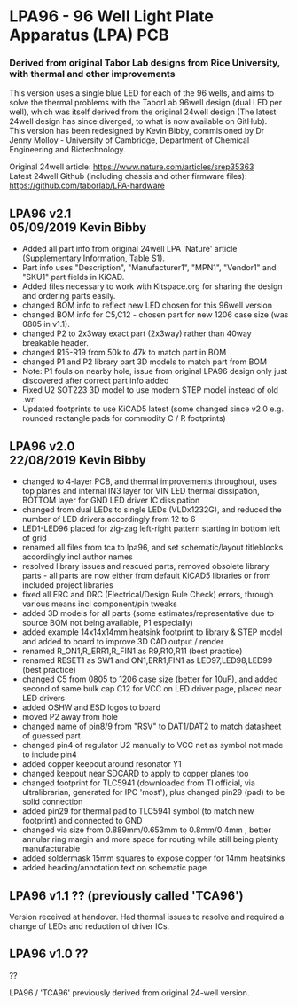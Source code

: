 # LPA96 - 96 Well Light Plate Apparatus (LPA) PCB
### Derived from original Tabor Lab designs from Rice University, with thermal and other improvements
This version uses a single blue LED for each of the 96 wells, and aims to solve the thermal problems with the TaborLab 96well design (dual LED per well), which was itself derived from the original 24well design (The latest 24well design has since diverged, to what is now available on GitHub).  
This version has been redesigned by Kevin Bibby, commisioned by Dr Jenny Molloy - University of Cambridge, Department of Chemical Engineering and Biotechnology.  
  
Original 24well article: https://www.nature.com/articles/srep35363  
Latest 24well Github (including chassis and other firmware files): https://github.com/taborlab/LPA-hardware  


LPA96 v2.1  
05/09/2019 Kevin Bibby  
-------------------------
- Added all part info from original 24well LPA 'Nature' article (Supplementary Information, Table S1).
- Part info uses "Description", "Manufacturer1", "MPN1", "Vendor1" and "SKU1" part fields in KiCAD.
- Added files necessary to work with Kitspace.org for sharing the design and ordering parts easily.
- changed BOM info to reflect new LED chosen for this 96well version
- changed BOM info for C5,C12 - chosen part for new 1206 case size (was 0805 in v1.1).
- changed P2 to 2x3way exact part (2x3way) rather than 40way breakable header.
- changed R15-R19 from 50k to 47k to match part in BOM
- changed P1 and P2 library part 3D models to match part from BOM
- Note: P1 fouls on nearby hole, issue from original LPA96 design only just discovered after correct part info added
- Fixed U2 SOT223 3D model to use modern STEP model instead of old .wrl
- Updated footprints to use KiCAD5 latest (some changed since v2.0 e.g. rounded rectangle pads for commodity C / R footprints)


LPA96 v2.0  
22/08/2019 Kevin Bibby  
-------------------------
- changed to 4-layer PCB, and thermal improvements throughout, uses top planes and internal IN3 layer for VIN LED thermal dissipation, BOTTOM layer for GND LED driver IC dissipation
- changed from dual LEDs to single LEDs (VLDx1232G), and reduced the number of LED drivers accordingly from 12 to 6
- LED1-LED96 placed for zig-zag left-right pattern starting in bottom left of grid
- renamed all files from tca to lpa96, and set schematic/layout titleblocks accordingly incl author names
- resolved library issues and rescued parts, removed obsolete library parts - all parts are now either from default KiCAD5 libraries or from included project libraries
- fixed all ERC and DRC (Electrical/Design Rule Check) errors, through various means incl component/pin tweaks
- added 3D models for all parts (some estimates/representative due to source BOM not being available, P1 especially)
- added example 14x14x14mm heatsink footprint to library & STEP model and added to board to improve 3D CAD output / render
- renamed R_ON1,R_ERR1,R_FIN1 as R9,R10,R11 (best practice)
- renamed RESET1 as SW1 and ON1,ERR1,FIN1 as LED97,LED98,LED99 (best practice)
- changed C5 from 0805 to 1206 case size (better for 10uF), and added second of same bulk cap C12 for VCC on LED driver page, placed near LED drivers
- added OSHW and ESD logos to board
- moved P2 away from hole
- changed name of pin8/9 from "RSV" to DAT1/DAT2 to match datasheet of guessed part
- changed pin4 of regulator U2 manually to VCC net as symbol not made to include pin4
- added copper keepout around resonator Y1
- changed keepout near SDCARD to apply to copper planes too
- changed footprint for TLC5941 (downloaded from TI official, via ultralibrarian, generated for IPC 'most'), plus changed pin29 (pad) to be solid connection
- added pin29 for thermal pad to TLC5941 symbol (to match new footprint) and connected to GND
- changed via size from 0.889mm/0.653mm to 0.8mm/0.4mm , better annular ring margin and more space for routing while still being plenty manufacturable
- added soldermask 15mm squares to expose copper for 14mm heatsinks
- added heading/annotation text on schematic page


LPA96 v1.1 ?? (previously called 'TCA96')
-------------------------
Version received at handover. Had thermal issues to resolve and required a change of LEDs and reduction of driver ICs.


LPA96 v1.0 ??
-------------------------
??

 LPA96 / 'TCA96' previously derived from original 24-well version.